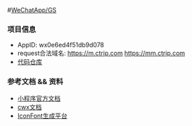 #[WeChatApp/GS](http://git.dev.sh.ctripcorp.com/tinyapp/weixin-pages-gs)


### 项目信息
- AppID: wx0e6ed4f51db9d078
- request合法域名: https://m.ctrip.com https://mm.ctrip.com
- [代码仓库](http://git.dev.sh.ctripcorp.com/tinyapp/weixin-pages-gs)




### 参考文档 && 资料
- [小程序官方文档](https://mp.weixin.qq.com/debug/wxadoc/dev/api/)
- [cwx文档](http://conf.ctripcorp.com/pages/viewpage.action?pageId=113380463)
- [IconFont生成平台](http://www.iconfont.cn/plus/manage/index?manage_type=myprojects&projectId=200818)
